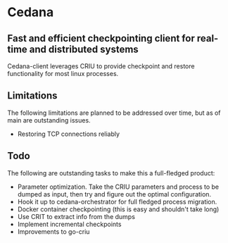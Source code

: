 # Cedana 
## Fast and efficient checkpointing client for real-time and distributed systems

Cedana-client leverages CRIU to provide checkpoint and restore functionality for most linux processes. 


## Limitations
The following limitations are planned to be addressed over time, but as of main are outstanding issues. 
- Restoring TCP connections reliably 
## Todo
The following are outstanding tasks to make this a full-fledged product:
- Parameter optimization. Take the CRIU parameters and process to be dumped as input, then try and figure out the optimal configuration. 
- Hook it up to cedana-orchestrator for full fledged process migration. 
- Docker container checkpointing (this is easy and shouldn't take long) 
- Use CRIT to extract info from the dumps 
- Implement incremental checkpoints 
- Improvements to go-criu 
